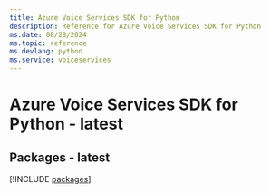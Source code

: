 ```yaml
---
title: Azure Voice Services SDK for Python
description: Reference for Azure Voice Services SDK for Python
ms.date: 08/28/2024
ms.topic: reference
ms.devlang: python
ms.service: voiceservices
---
```

# Azure Voice Services SDK for Python - latest
## Packages - latest
[!INCLUDE [packages](voice-services-index.md)]